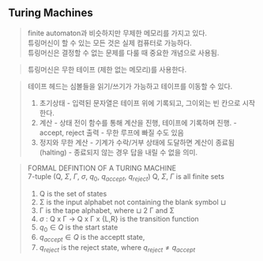 ## Turing Machines

> finite automaton과 비슷하지만 무제한 메모리를 가지고 있다.<br>
> 튜링머신이 할 수 있는 모든 것은 실제 컴퓨터로 가능하다.<br>
> 튜링머신은 결정할 수 없는 문제를 다룰 때 중요한 개념으로 사용됨.

> 튜링머신은 무한 테이프 (제한 없는 메모리)를 사용한다.<br>

> 테이프 헤드는 심볼들을 읽기/쓰기가 가능하고 테이프를 이동할 수 있다.
> 1. 초기상태
    - 입력된 문자열은 테이프 위에 기록되고,
        그이외는 빈 칸으로 시작한다.
> 2. 계산
    - 상태 전이 함수를 통해 계산을 진행, 테이프에 기록하며 진행.
    - accept, reject 출력
    - 무한 루프에 빠질 수도 있음
> 3. 정지와 무한 계산
    - 기계가 수락/거부 상태에 도달하면 계산이 종료됨 (halting)
    - 종료되지 않는 경우 답을 내릴 수 없을 의미.


> FORMAL DEFINTION OF A TURING MACHINE <br>
> 7-tuple (Q, $\Sigma$, $\Gamma$, $\sigma$, $q_0$, $q_{accept}$, $q_{reject}$)
Q, $\Sigma$, $\Gamma$ is all finite sets
> 1. Q is the set of states
> 2. Σ is the input alphabet not containing the blank symbol $\sqcup$
> 3. Γ is the tape alphabet, where $\sqcup$ 2 Γ and Σ
> 4. $\sigma$ : Q x Γ $\rightarrow$ Q x Γ x {L,R} is the transition function
> 5. $q_0 \in Q$ is the start state
> 6. $q_{accept} \in Q$ is the acceptt state,
> 7. $q_{reject}$ is the reject state, where $q_{reject} \neq q_{accept}$

